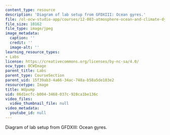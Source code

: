 ```yaml
---
content_type: resource
description: 'Diagram of lab setup from GFDXIII: Ocean gyres.'
file: /ol-ocw-studio-app/courses/12-003-atmosphere-ocean-and-climate-dynamics-fall-2008/86d1ecfcb0043468037c928ca1be136c_Wdpump.jpg
file_size: 10162
file_type: image/jpeg
image_metadata:
  caption: ''
  credit: ''
  image-alt: ''
learning_resource_types:
- Labs
license: https://creativecommons.org/licenses/by-nc-sa/4.0/
ocw_type: OCWImage
parent_title: Labs
parent_type: CourseSection
parent_uid: 15f39ab3-4a66-34ac-748a-b58a5de103e2
resourcetype: Image
title: Wdpump
uid: 86d1ecfc-b004-3468-037c-928ca1be136c
video_files:
  video_thumbnail_file: null
video_metadata:
  youtube_id: null
---
```

Diagram of lab setup from GFDXIII: Ocean gyres.